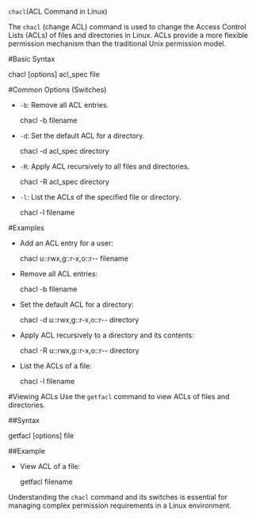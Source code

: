 `chacl`(ACL Command in Linux)

The `chacl` (change ACL) command is used to change the Access Control Lists (ACLs) of files and directories in Linux. ACLs provide a more flexible permission mechanism than the traditional Unix permission model.

#Basic Syntax

chacl [options] acl_spec file


#Common Options (Switches)
- `-b`: Remove all ACL entries.
  
  chacl -b filename
 
- `-d`: Set the default ACL for a directory.
  
  chacl -d acl_spec directory
 
- `-R`: Apply ACL recursively to all files and directories.
  
  chacl -R acl_spec directory
 
- `-l`: List the ACLs of the specified file or directory.
  
  chacl -l filename
 

#Examples
- Add an ACL entry for a user:

  chacl u::rwx,g::r-x,o::r-- filename
 
- Remove all ACL entries:
  
  chacl -b filename
 
- Set the default ACL for a directory:
  
  chacl -d u::rwx,g::r-x,o::r-- directory
 
- Apply ACL recursively to a directory and its contents:
  
  chacl -R u::rwx,g::r-x,o::r-- directory
 
- List the ACLs of a file:
  
  chacl -l filename
 

#Viewing ACLs
Use the `getfacl` command to view ACLs of files and directories.

##Syntax

getfacl [options] file


##Example
- View ACL of a file:
  
  getfacl filename
 

Understanding the `chacl` command and its switches is essential for managing complex permission requirements in a Linux environment.
